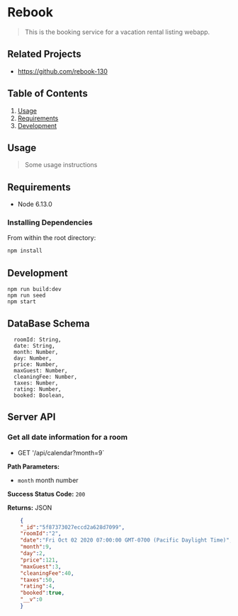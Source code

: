 # Rebook

>This is the booking service for a vacation rental listing webapp.

## Related Projects
  - https://github.com/rebook-130
## Table of Contents

1. [Usage](#Usage)
1. [Requirements](#requirements)
1. [Development](#development)

## Usage

> Some usage instructions

## Requirements

- Node 6.13.0

### Installing Dependencies

From within the root directory:

```sh
npm install
```

## Development
```
npm run build:dev
npm run seed
npm start
```
## DataBase Schema
```
  roomId: String,
  date: String,
  month: Number,
  day: Number,
  price: Number,
  maxGuest: Number,
  cleaningFee: Number,
  taxes: Number,
  rating: Number,
  booked: Boolean,
```
## Server API

### Get all date information for a room
  * GET '/api/calendar?month=9`

**Path Parameters:**
  * `month` month number

**Success Status Code:** `200`

**Returns:** JSON

```json
    {
    "_id":"5f87373027eccd2a628d7099",
    "roomId":"2",
    "date":"Fri Oct 02 2020 07:00:00 GMT-0700 (Pacific Daylight Time)",
    "month":9,
    "day":2,
    "price":121,
    "maxGuest":3,
    "cleaningFee":40,
    "taxes":50,
    "rating":4,
    "booked":true,
    "__v":0
    }
```
